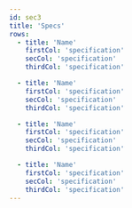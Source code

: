 ```yaml
---
id: sec3
title: 'Specs'
rows:
  - title: 'Name'
    firstCol: 'specification'
    secCol: 'specification'
    thirdCol: 'specification'    

  - title: 'Name'
    firstCol: 'specification'
    secCol: 'specification'
    thirdCol: 'specification'    

  - title: 'Name'
    firstCol: 'specification'
    secCol: 'specification'
    thirdCol: 'specification'    

  - title: 'Name'
    firstCol: 'specification'
    secCol: 'specification'
    thirdCol: 'specification'    
---
```

